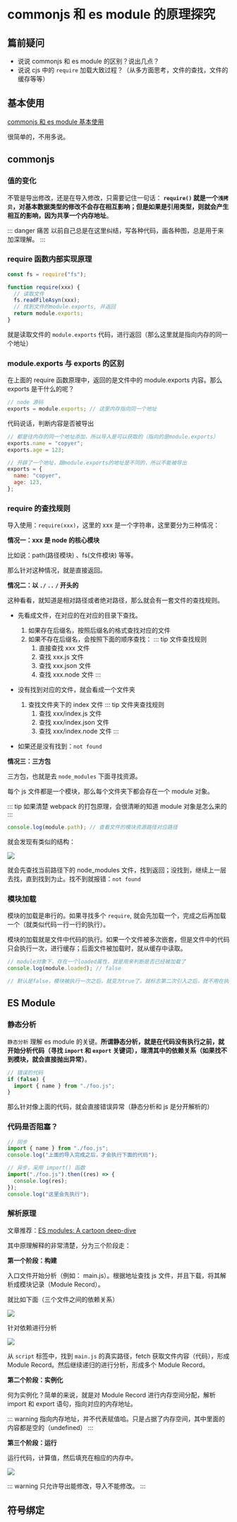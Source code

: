 # commonjs 和 es module 的原理探究

## 篇前疑问

- 说说 commonjs 和 es module 的区别？说出几点？
- 说说 cjs 中的 `require` 加载大致过程？（从多方面思考，文件的查找，文件的缓存等等）

## 基本使用

[commonjs 和 es module 基本使用](../JavaScript%20开发小知识/02_模块化的基本使用.md)

很简单的，不用多说。

## commonjs

### 值的变化

不管是导出修改，还是在导入修改，只需要记住一句话： **`require()` 就是一个`浅拷贝`，对基本数据类型的修改不会存在相互影响；但是如果是引用类型，则就会产生相互的影响，因为共享一个内存地址**。

::: danger 痛苦
以前自己总是在这里纠结，写各种代码，画各种图，总是用于来加深理解。
:::

### require 函数内部实现原理

```js
const fs = require("fs");

function require(xxx) {
  // 读取文件
  fs.readFileAsyn(xxx);
  // 找到文件的module.exports, 并返回
  return module.exports;
}
```

就是读取文件的 `module.exports` 代码，进行返回（那么这里就是指向内存的同一个地址）

### module.exports 与 exports 的区别

在上面的 require 函数原理中，返回的是文件中的 module.exports 内容。那么 exports 是干什么的呢？

```js
// node 源码
exports = module.exports; // 这里内存指向同一个地址
```

代码说话，判断内容是否被导出

```js
// 都是往内存的同一个地址添加，所以导入是可以获取的（指向的是module.exports）
exports.name = "copyer";
exports.age = 123;

// 开辟了一个地址，跟module.exports的地址是不同的，所以不能被导出
exports = {
  name: "copyer",
  age: 123,
};
```

### require 的查找规则

导入使用：`require(xxx)`，这里的 xxx 是一个字符串，这里要分为三种情况：

**情况一：xxx 是 node 的核心模块**

比如说：path(路径模块) 、fs(文件模块) 等等。

那么针对这种情况，就是直接返回。

**情况二：以 `./` `..` `/` 开头的**

这种看看，就知道是相对路径或者绝对路径，那么就会有一套文件的查找规则。

- 先看成文件，在对应的在对应的目录下查找。
  1. 如果存在后缀名，按照后缀名的格式查找对应的文件
  2. 如果不存在后缀名，会按照下面的顺序查找：
     ::: tip 文件查找规则
     1. 直接查找 xxx 文件
     2. 查找 xxx.js 文件
     3. 查找 xxx.json 文件
     4. 查找 xxx.node 文件
        :::
- 没有找到对应的文件，就会看成一个文件夹

  1. 查找文件夹下的 index 文件
     ::: tip 文件夹查找规则
     1. 查找 xxx/index.js 文件
     1. 查找 xxx/index.json 文件
     1. 查找 xxx/index.node 文件
        :::

- 如果还是没有找到：`not found`

**情况三：三方包**

三方包，也就是去 `node_modules` 下面寻找资源。

每个 js 文件都是一个模块，那么每个文件夹下都会存在一个 module 对象。

::: tip
如果清楚 webpack 的打包原理，会很清晰的知道 module 对象是怎么来的
:::

```js
console.log(module.path); // 查看文件的模块资源路径对应路径
```

就会发现有类似的结构：

<img src="/images/basics/js/commonjs_01.png" />

就会先查找当前路径下的 node_modules 文件，找到返回；没找到，继续上一层去找，直到找到为止。找不到就报错：`not found`

### 模块加载

模块的加载是串行的。如果寻找多个 `require`, 就会先加载一个，完成之后再加载一个（就类似代码一行一行的执行）。

模块的加载就是文件中代码的执行。如果一个文件被多次嵌套，但是文件中的代码只会执行一次，进行缓存；后面文件被加载时，就从缓存中读取。

```js
// module对象下，存在一个loaded属性，就是用来判断是否已经被加载了
console.log(module.loaded); // false

// 默认是false，模块被执行一次之后，就变为true了。就标志第二次引入之后，就不用在执行了。
```

## ES Module

### 静态分析

`静态分析` 理解 es module 的关键。**所谓静态分析，就是在代码没有执行之前，就开始分析代码（寻找 `import` 和 `export` 关键词），理清其中的依赖关系（如果找不到模块，就会直接抛出异常）**。

```js
// 错误的代码
if (false) {
  import { name } from "./foo.js";
}
```

那么针对像上面的代码，就会直接错误异常（静态分析和 js 是分开解析的）

### 代码是否阻塞？

```js
// 同步
import { name } from "./foo.js";
console.log("上面的导入完成之后，才会执行下面的代码");

// 异步，采用 import() 函数
import("./foo.js").then((res) => {
  console.log(res);
});
console.log("这里会先执行");
```

### 解析原理

文章推荐：[ES modules: A cartoon deep-dive](https://hacks.mozilla.org/2018/03/es-modules-a-cartoon-deep-dive/)

其中原理解释的非常清楚，分为三个阶段走：

**第一个阶段：构建**

入口文件开始分析（例如： main.js）。根据地址查找 js 文件，并且下载，将其解析成模块记录（Module Record）。

就比如下面（三个文件之间的依赖关系）

<img src="/images/basics/js/es_module_01.png" />

针对依赖进行分析

<img src="/images/basics/js/es_module_02.png" />

从 `script` 标签中，找到 `main.js` 的真实路径，fetch 获取文件内容（代码），形成 Module Record。然后继续递归的进行分析，形成多个 Module Record。

**第二个阶段：实例化**

何为实例化？简单的来说，就是对 Module Record 进行内存空间分配，解析 import 和 export 语句，指向对应的内存地址。

::: warning
指向内存地址，并不代表赋值哈。只是占据了内存空间，其中里面的内容都是空的（undefined）
:::

**第三个阶段：运行**

运行代码，计算值，然后填充在相应的内存中。

<img src="/images/basics/js/es_module_03.png" />

::: warning
只允许导出能修改，导入不能修改。
:::

## 符号绑定
